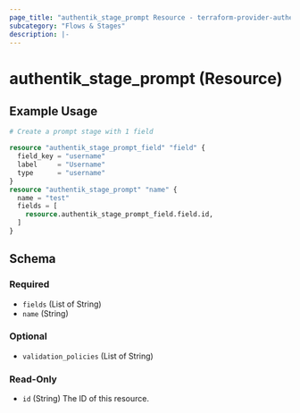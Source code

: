 ```yaml
---
page_title: "authentik_stage_prompt Resource - terraform-provider-authentik"
subcategory: "Flows & Stages"
description: |-
---
```


# authentik_stage_prompt (Resource)

## Example Usage

```terraform
# Create a prompt stage with 1 field

resource "authentik_stage_prompt_field" "field" {
  field_key = "username"
  label     = "Username"
  type      = "username"
}
resource "authentik_stage_prompt" "name" {
  name = "test"
  fields = [
    resource.authentik_stage_prompt_field.field.id,
  ]
}
```


<!-- schema generated by tfplugindocs -->
## Schema

### Required

- `fields` (List of String)
- `name` (String)

### Optional

- `validation_policies` (List of String)

### Read-Only

- `id` (String) The ID of this resource.
